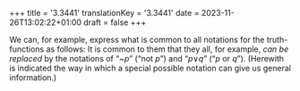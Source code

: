 +++
title = '3.3441'
translationKey = '3.3441'
date = 2023-11-26T13:02:22+01:00
draft = false
+++

We can, for example, express what is common to all notations for the truth-functions as follows: It is common to them that they all, for example, <em>can be replaced</em> by the notations of “<span class="mathmode"><span class="mathop">~</span><var>p</var></span>” (“not <span class="mathmode"><var>p</var></span>”) and “<span class="mathmode"><var>p</var><span class="mathrel"><span class="symbol">∨</span></span><var>q</var></span>” (“<span class="mathmode"><var>p</var></span> or <span class="mathmode"><var>q</var></span>”).
(Herewith is indicated the way in which a special possible notation can give us general information.)
